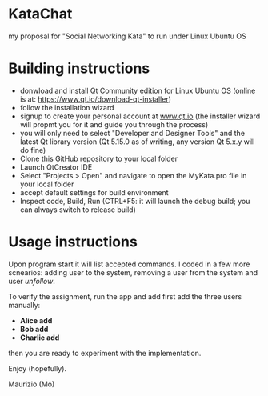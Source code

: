 # KataChat
my proposal for "Social Networking Kata" to run under Linux Ubuntu OS

# Building instructions
- donwload and install Qt Community edition for Linux Ubuntu OS (online is at: https://www.qt.io/download-qt-installer)
- follow the installation wizard
- signup to create your personal account at www.qt.io (the installer wizard will propmt you for it and guide you through the process)
- you will only need to select "Developer and Designer Tools" and the latest Qt library version (Qt 5.15.0 as of writing, any version Qt 5.x.y will do fine)
- Clone this GitHub repository to your local folder
- Launch QtCreator IDE
- Select "Projects > Open" and navigate to open the MyKata.pro file in your local folder
- accept default settings for build environment
- Inspect code, Build, Run (CTRL+F5: it will launch the debug build; you can always switch to release build)

# Usage instructions
Upon program start it will list accepted commands.
I coded in a few more scnearios: adding user to the system, removing a user from the system and user *unfollow*.

To verify the assignment, run the app and add first add the three users manually:
- **Alice add**
- **Bob add**
- **Charlie add**

then you are ready to experiment with the implementation.

Enjoy (hopefully).

Maurizio (Mo)
